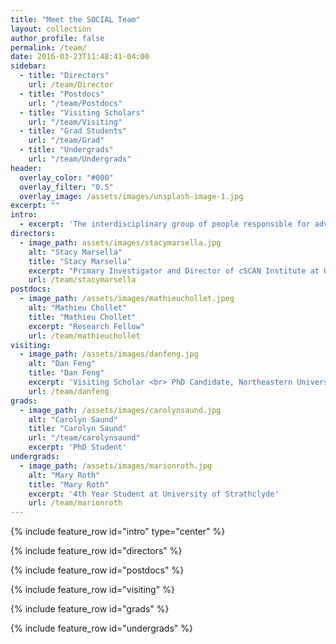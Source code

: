 ```yaml
---
title: "Meet the SOCIAL Team"
layout: collection
author_profile: false
permalink: /team/
date: 2016-03-23T11:48:41-04:00
sidebar:
  - title: "Directors"
    url: /team/Director
  - title: "Postdocs"
    url: "/team/Postdocs"
  - title: "Visiting Scholars"
    url: "/team/Visiting"
  - title: "Grad Students"
    url: "/team/Grad"
  - title: "Undergrads"
    url: "/team/Undergrads"
header:
  overlay_color: "#000"
  overlay_filter: "0.5"
  overlay_image: /assets/images/unsplash-image-1.jpg
excerpt: ""
intro:
  - excerpt: 'The interdisciplinary group of people responsible for advancing our research.'
directors:
  - image_path: assets/images/stacymarsella.jpg
    alt: "Stacy Marsella"
    title: "Stacy Marsella"
    excerpt: "Primary Investigator and Director of cSCAN Institute at University of Glasgow."
    url: /team/stacymarsella
postdocs:
  - image_path: /assets/images/mathieuchollet.jpeg
    alt: "Mathieu Chollet"
    title: "Mathieu Chollet"
    excerpt: "Research Fellow"
    url: /team/mathieuchollet
visiting:
  - image_path: /assets/images/danfeng.jpg
    alt: "Dan Feng"
    title: "Dan Feng"
    excerpt: 'Visiting Scholar <br> PhD Candidate, Northeastern University'
    url: /team/danfeng
grads:
  - image_path: /assets/images/carolynsaund.jpg
    alt: "Carolyn Saund"
    title: "Carolyn Saund"
    url: "/team/carolynsaund"
    excerpt: 'PhD Student'
undergrads:
  - image_path: /assets/images/marionroth.jpg
    alt: "Mary Roth"
    title: "Mary Roth"
    excerpt: '4th Year Student at University of Strathclyde'
    url: /team/marionroth
---
```


{% include feature_row id="intro" type="center" %}

{% include feature_row id="directors" %}

{% include feature_row id="postdocs" %}

{% include feature_row id="visiting" %}

{% include feature_row id="grads" %}

{% include feature_row id="undergrads" %}
